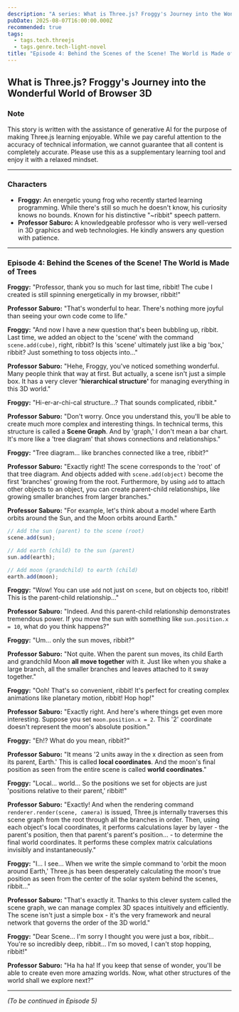 ```yaml
---
description: "A series: What is Three.js? Froggy's Journey into the Wonderful World of Browser 3D."
pubDate: 2025-08-07T16:00:00.000Z
recommended: true
tags:
  - tags.tech.threejs
  - tags.genre.tech-light-novel
title: "Episode 4: Behind the Scenes of the Scene! The World is Made of Trees"
---
```


## What is Three.js? Froggy's Journey into the Wonderful World of Browser 3D

### Note

This story is written with the assistance of generative AI for the purpose of making Three.js learning enjoyable.
While we pay careful attention to the accuracy of technical information, we cannot guarantee that all content is completely accurate.
Please use this as a supplementary learning tool and enjoy it with a relaxed mindset.

---

### Characters

*   **Froggy:** An energetic young frog who recently started learning programming. While there's still so much he doesn't know, his curiosity knows no bounds. Known for his distinctive "~ribbit" speech pattern.
*   **Professor Saburo:** A knowledgeable professor who is very well-versed in 3D graphics and web technologies. He kindly answers any question with patience.

---

### Episode 4: Behind the Scenes of the Scene! The World is Made of Trees

**Froggy:** "Professor, thank you so much for last time, ribbit! The cube I created is still spinning energetically in my browser, ribbit!"

**Professor Saburo:** "That's wonderful to hear. There's nothing more joyful than seeing your own code come to life."

**Froggy:** "And now I have a new question that's been bubbling up, ribbit. Last time, we added an object to the 'scene' with the command `scene.add(cube)`, right, ribbit? Is this 'scene' ultimately just like a big 'box,' ribbit? Just something to toss objects into..."

**Professor Saburo:** "Hehe, Froggy, you've noticed something wonderful. Many people think that way at first. But actually, a scene isn't just a simple box. It has a very clever **'hierarchical structure'** for managing everything in this 3D world."

**Froggy:** "Hi-er-ar-chi-cal structure...? That sounds complicated, ribbit."

**Professor Saburo:** "Don't worry. Once you understand this, you'll be able to create much more complex and interesting things. In technical terms, this structure is called a **Scene Graph**. And by 'graph,' I don't mean a bar chart. It's more like a 'tree diagram' that shows connections and relationships."

**Froggy:** "Tree diagram... like branches connected like a tree, ribbit?"

**Professor Saburo:** "Exactly right! The scene corresponds to the 'root' of that tree diagram. And objects added with `scene.add(object)` become the first 'branches' growing from the root. Furthermore, by using `add` to attach other objects to an object, you can create parent-child relationships, like growing smaller branches from larger branches."

**Professor Saburo:** "For example, let's think about a model where Earth orbits around the Sun, and the Moon orbits around Earth."

```javascript
// Add the sun (parent) to the scene (root)
scene.add(sun);

// Add earth (child) to the sun (parent)
sun.add(earth);

// Add moon (grandchild) to earth (child)
earth.add(moon);
```

**Froggy:** "Wow! You can use `add` not just on `scene`, but on objects too, ribbit! This is the parent-child relationship..."

**Professor Saburo:** "Indeed. And this parent-child relationship demonstrates tremendous power. If you move the sun with something like `sun.position.x = 10`, what do you think happens?"

**Froggy:** "Um... only the sun moves, ribbit?"

**Professor Saburo:** "Not quite. When the parent sun moves, its child Earth and grandchild Moon **all move together** with it. Just like when you shake a large branch, all the smaller branches and leaves attached to it sway together."

**Froggy:** "Ooh! That's so convenient, ribbit! It's perfect for creating complex animations like planetary motion, ribbit! Hop hop!"

**Professor Saburo:** "Exactly right. And here's where things get even more interesting. Suppose you set `moon.position.x = 2`. This '2' coordinate doesn't represent the moon's absolute position."

**Froggy:** "Eh!? What do you mean, ribbit?"

**Professor Saburo:** "It means '2 units away in the x direction as seen from its parent, Earth.' This is called **local coordinates**. And the moon's final position as seen from the entire scene is called **world coordinates**."

**Froggy:** "Local... world... So the positions we set for objects are just 'positions relative to their parent,' ribbit!"

**Professor Saburo:** "Exactly! And when the rendering command `renderer.render(scene, camera)` is issued, Three.js internally traverses this scene graph from the root through all the branches in order. Then, using each object's local coordinates, it performs calculations layer by layer - the parent's position, then that parent's parent's position... - to determine the final world coordinates. It performs these complex matrix calculations invisibly and instantaneously."

**Froggy:** "I... I see... When we write the simple command to 'orbit the moon around Earth,' Three.js has been desperately calculating the moon's true position as seen from the center of the solar system behind the scenes, ribbit..."

**Professor Saburo:** "That's exactly it. Thanks to this clever system called the scene graph, we can manage complex 3D spaces intuitively and efficiently. The scene isn't just a simple box - it's the very framework and neural network that governs the order of the 3D world."

**Froggy:** "Dear Scene... I'm sorry I thought you were just a box, ribbit... You're so incredibly deep, ribbit... I'm so moved, I can't stop hopping, ribbit!"

**Professor Saburo:** "Ha ha ha! If you keep that sense of wonder, you'll be able to create even more amazing worlds. Now, what other structures of the world shall we explore next?"

---
*(To be continued in Episode 5)*
